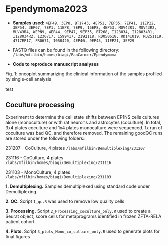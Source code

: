 # Ependymoma2023

* **Samples used:** `4EP49, 3EP8, BT1743, 4EP51, 7EP35, 7EP41, 11EP22, 3EP54, 3EP67, 7EP1, 11EP8, 7EP9, 16EP8, 4EP53, MUV43R1, MUV43R2, MUV43R4, WEPN9, 4EP44, 9EP47, 9EP35, BT268, I128034, I128034R1, I128034R2, 1230717, 1599417, 2192118, RD050618, RD141019, RD251119, 4717EP17, FR0671, I050420, 4EP46, 9EP45, 11EP21, 3EP29`

* FASTQ files can be found in the following directory: `/labs/mfilbin/homes/biagi/PanCancer/Ependymoma`

* **Code to reproduce manuscript analyses**

Fig. 1: oncoplot summarizing the clinical information of the samples profiled by single-cell analysis


test

## Coculture processing
Experiment to determine the cell state shifts between EP1NS cells cultures alone (monoculture) or with rat neurons and astrocytes (coculture).
In total, 3x4 plates coculture and 1x4 plates monoculture were sequenced. 1x run of coculture was bad QC, and therefore removed.
The remaining goodQC runs are stored under the following folders:

231207 - CoCulture, 4 plates `/labs/mfilbin/Demultiplexing/231207`

231116 - CoCulture, 4 plates `/labs/mfilbin/homes/biagi/Demultiplexing/231116` 

231103 - MonoCulture, 4 plates `/labs/mfilbin/homes/biagi/Demultiplexing/231103`


**1. Demultiplexing.** Samples demultiplexed using standard code under Demultiplexing.

**2. QC.** Script `1_qc.R` was used to remove low quality cells

**3. Processing.** Script `2_Processing_coculture_only.R` used to create a Seurat object, score cells for metaprograms identified in frozen ZFTA-RELA patient cohort.

**4. Plots.** Script `3_plots_Mono_co_culture_only.R` used to generate plots for final figures
